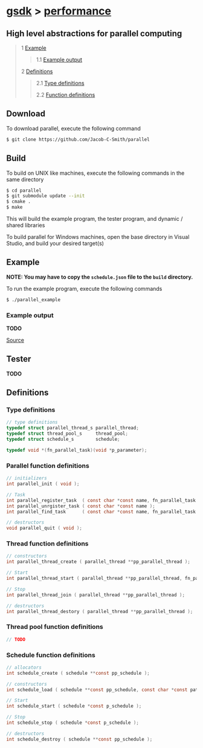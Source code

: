 # [gsdk](../../README.md) > [performance](../performance.md)

## High level abstractions for parallel computing
 
 > 1 [Example](#example)
 >
 >> 1.1 [Example output](#example-output)
 >
 > 2 [Definitions](#definitions)
 >
 >> 2.1 [Type definitions](#type-definitions)
 >>
 >> 2.2 [Function definitions](#function-definitions)

 ## Download
 To download parallel, execute the following command
 ```bash
 $ git clone https://github.com/Jacob-C-Smith/parallel
 ```
 ## Build
 To build on UNIX like machines, execute the following commands in the same directory
 ```bash
 $ cd parallel
 $ git submodule update --init
 $ cmake .
 $ make
 ```
  This will build the example program, the tester program, and dynamic / shared libraries

  To build parallel for Windows machines, open the base directory in Visual Studio, and build your desired target(s)
 ## Example
 **NOTE: You may have to copy the ```schedule.json``` file to the ```build``` directory.**
 
 To run the example program, execute the following commands
 ```bash
 $ ./parallel_example
 ```
 ### Example output
 
 **TODO**
 
 [Source](main.c)

## Tester
 **TODO**
 
 ## Definitions
 ### Type definitions
```c
// type definitions
typedef struct parallel_thread_s parallel_thread;
typedef struct thread_pool_s     thread_pool;
typedef struct schedule_s        schedule;

typedef void *(fn_parallel_task)(void *p_parameter);
```
### Parallel function definitions
 ```c
// initializers
int parallel_init ( void );

// Task
int parallel_register_task  ( const char *const name, fn_parallel_task  *pfn_parallel_task );
int parallel_unrgister_task ( const char *const name );
int parallel_find_task      ( const char *const name, fn_parallel_task **p_pfn_parallel_task );

// destructors
void parallel_quit ( void );
 ```

### Thread function definitions
 ```c
// constructors
int parallel_thread_create ( parallel_thread **pp_parallel_thread );

// Start
int parallel_thread_start ( parallel_thread **pp_parallel_thread, fn_parallel_task *pfn_task, void *p_parameter );

// Stop
int parallel_thread_join ( parallel_thread **pp_parallel_thread );

// destructors
int parallel_thread_destory ( parallel_thread **pp_parallel_thread );
 ```

### Thread pool function definitions
 ```c
 // TODO
 ```

### Schedule function definitions
 ```c
// allocators
int schedule_create ( schedule **const pp_schedule );

// constructors
int schedule_load ( schedule **const pp_schedule, const char *const path );

// Start
int schedule_start ( schedule *const p_schedule );

// Stop
int schedule_stop ( schedule *const p_schedule );

// destructors
int schedule_destroy ( schedule **const pp_schedule );
 ```
